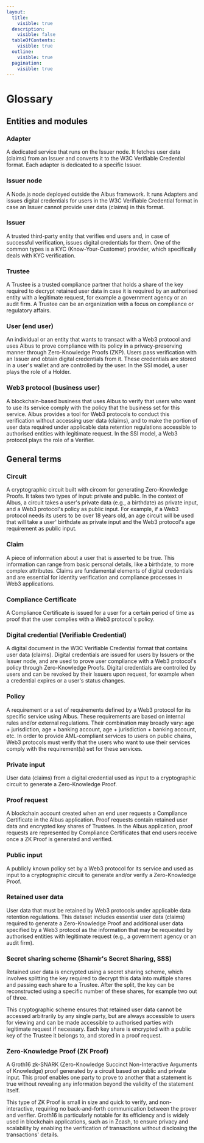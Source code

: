 ```yaml
---
layout:
  title:
    visible: true
  description:
    visible: false
  tableOfContents:
    visible: true
  outline:
    visible: true
  pagination:
    visible: true
---
```


# Glossary

## Entities and modules

### Adapter

A dedicated service that runs on the Issuer node. It fetches user data (claims) from an Issuer and converts it to the W3C Verifiable Credential format. Each adapter is dedicated to a specific Issuer.

### Issuer node

A Node.js node deployed outside the Albus framework. It runs Adapters and issues digital credentials for users in the W3C Verifiable Credential format in case an Issuer cannot provide user data (claims) in this format.

### Issuer

A trusted third-party entity that verifies end users and, in case of successful verification, issues digital credentials for them. One of the common types is a KYC (Know-Your-Customer) provider, which specifically deals with KYC verification.

### Trustee

A Trustee is a trusted compliance partner that holds a share of the key required to decrypt retained user data in case it is required by an authorised entity with a legitimate request, for example a government agency or an audit firm. A Trustee can be an organization with a focus on compliance or regulatory affairs.

### User (end user)

An individual or an entity that wants to transact with a Web3 protocol and uses Albus to prove compliance with its policy in a privacy-preserving manner through Zero-Knowledge Proofs (ZKP). Users pass verification with an Issuer and obtain digital credentials from it. These credentials are stored in a user's wallet and are controlled by the user. In the SSI model, a user plays the role of a Holder.

### Web3 protocol (business user)

A blockchain-based business that uses Albus to verify that users who want to use its service comply with the policy that the business set for this service. Albus provides a tool for Web3 protocols to conduct this verification without accessing user data (claims), and to make the portion of user data required under applicable data retention regulations accessible to authorised entities with legitimate request. In the SSI model, a Web3 protocol plays the role of a Verifier.

## General terms

### Circuit

A cryptographic circuit built with circom for generating Zero-Knowledge Proofs. It takes two types of input: private and public. In the context of Albus, a circuit takes a user's private data (e.g., a birthdate) as private input, and a Web3 protocol's policy as public input. For example, if a Web3 protocol needs its users to be over 18 years old, an age circuit will be used that will take a user' birthdate as private input and the Web3 protocol's age requirement as public input.

### Claim

A piece of information about a user that is asserted to be true. This information can range from basic personal details, like a birthdate, to more complex attributes. Claims are fundamental elements of digital credentials and are essential for identity verification and compliance processes in Web3 applications.

### Compliance Certificate

A Compliance Certificate is issued for a user for a certain period of time as proof that the user complies with a Web3 protocol's policy.

### Digital credential (Verifiable Credential)

A digital document in the W3C Verifiable Credential format that contains user data (claims). Digital credentials are issued for users by Issuers or the Issuer node, and are used to prove user compliance with a Web3 protocol's policy through Zero-Knowledge Proofs. Digital credentials are controlled by users and can be revoked by their Issuers upon request, for example when a credential expires or a user's status changes.

### Policy

A requirement or a set of requirements defined by a Web3 protocol for its specific service using Albus. These requirements are based on internal rules and/or external regulations. Their combination may broadly vary: age + jurisdiction, age + banking account, age + jurisdiction + banking account, etc. In order to provide AML-compliant services to users on public chains, Web3 protocols must verify that the users who want to use their services comply with the requirement(s) set for these services.

### Private input

User data (claims) from a digital credential used as input to a cryptographic circuit to generate a Zero-Knowledge Proof.

### Proof request

A blockchain account created when an end user requests a Compliance Certificate in the Albus application. Proof requests contain retained user data and encrypted key shares of Trustees. In the Albus application, proof requests are represented by Compliance Certificates that end users receive once a ZK Proof is generated and verified.

### Public input

A publicly known policy set by a Web3 protocol for its service and used as input to a cryptographic circuit to generate and/or verify a Zero-Knowledge Proof.

### Retained user data

User data that must be retained by Web3 protocols under applicable data retention regulations. This dataset includes essential user data (claims) required to generate a Zero-Knowledge Proof and additional user data specified by a Web3 protocol as the information that may be requested by authorised entities with legitimate request (e.g., a government agency or an audit firm).

### Secret sharing scheme (Shamir's Secret Sharing, SSS)

Retained user data is encrypted using a secret sharing scheme, which involves splitting the key required to decrypt this data into multiple shares and passing each share to a Trustee. After the split, the key can be reconstructed using a specific number of these shares, for example two out of three. 

This cryptographic scheme ensures that retained user data cannot be accessed arbitrarily by any single party, but are always accessible to users for viewing and can be made accessible to authorised parties with legitimate request if necessary. Each key share is encrypted with a public key of the Trustee it belongs to, and stored in a proof request.

### Zero-Knowledge Proof (ZK Proof)

A Groth16 zk-SNARK (Zero-Knowledge Succinct Non-Interactive Arguments of Knowledge) proof generated by a circuit based on public and private input. This proof enables one party to prove to another that a statement is true without revealing any information beyond the validity of the statement itself. 

This type of ZK Proof is small in size and quick to verify, and non-interactive, requiring no back-and-forth communication between the prover and verifier. Groth16 is particularly notable for its efficiency and is widely used in blockchain applications, such as in Zcash, to ensure privacy and scalability by enabling the verification of transactions without disclosing the transactions' details.
